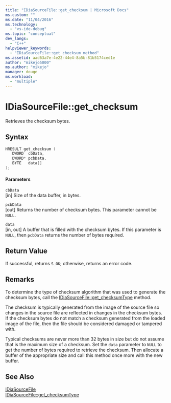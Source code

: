 ```yaml
---
title: "IDiaSourceFile::get_checksum | Microsoft Docs"
ms.custom: ""
ms.date: "11/04/2016"
ms.technology: 
  - "vs-ide-debug"
ms.topic: "conceptual"
dev_langs: 
  - "C++"
helpviewer_keywords: 
  - "IDiaSourceFile::get_checksum method"
ms.assetid: aad63a7e-4e22-44e4-8a5b-81b5174ced1e
author: "mikejo5000"
ms.author: "mikejo"
manager: douge
ms.workload: 
  - "multiple"
---
```

# IDiaSourceFile::get_checksum
Retrieves the checksum bytes.  
  
## Syntax  
  
```C++  
HRESULT get_checksum (   
   DWORD  cbData,  
   DWORD* pcbData,  
   BYTE   data[]  
);  
```  
  
#### Parameters  
 `cbData`  
 [in] Size of the data buffer, in bytes.  
  
 `pcbData`  
 [out] Returns the number of checksum bytes. This parameter cannot be `NULL`.  
  
 `data`  
 [in, out] A buffer that is filled with the checksum bytes. If this parameter is `NULL`, then `pcbData` returns the number of bytes required.  
  
## Return Value  
 If successful, returns `S_OK`; otherwise, returns an error code.  
  
## Remarks  
 To determine the type of checksum algorithm that was used to generate the checksum bytes, call the [IDiaSourceFile::get_checksumType](../../debugger/debug-interface-access/idiasourcefile-get-checksumtype.md) method.  
  
 The checksum is typically generated from the image of the source file so changes in the source file are reflected in changes in the checksum bytes. If the checksum bytes do not match a checksum generated from the loaded image of the file, then the file should be considered damaged or tampered with.  
  
 Typical checksums are never more than 32 bytes in size but do not assume that is the maximum size of a checksum. Set the `data` parameter to `NULL` to get the number of bytes required to retrieve the checksum. Then allocate a buffer of the appropriate size and call this method once more with the new buffer.  
  
## See Also  
 [IDiaSourceFile](../../debugger/debug-interface-access/idiasourcefile.md)   
 [IDiaSourceFile::get_checksumType](../../debugger/debug-interface-access/idiasourcefile-get-checksumtype.md)